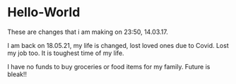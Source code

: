 # Hello-World

These are changes that i am making on 23:50, 14.03.17.

I am back on 18.05.21, my life is changed, lost loved ones due to Covid. 
Lost my job too. It is toughest time of my life.

I have no funds to buy groceries or food items for my family. Future is bleak!!
